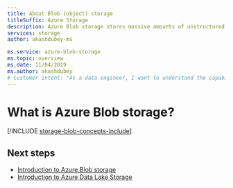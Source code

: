 ```yaml
---
title: About Blob (object) storage
titleSuffix: Azure Storage
description: Azure Blob storage stores massive amounts of unstructured object data, such as text or binary data. Blob storage also supports Azure Data Lake Storage for big data analytics.  
services: storage
author: akashdubey-ms

ms.service: azure-blob-storage
ms.topic: overview
ms.date: 11/04/2019
ms.author: akashdubey
# Customer intent: "As a data engineer, I want to understand the capabilities of blob storage, so that I can manage and analyze large volumes of unstructured data effectively."
---
```


# What is Azure Blob storage?

[!INCLUDE [storage-blob-concepts-include](../../../includes/storage-blob-concepts-include.md)]

## Next steps

- [Introduction to Azure Blob storage](storage-blobs-introduction.md)
- [Introduction to Azure Data Lake Storage](../blobs/data-lake-storage-introduction.md)
